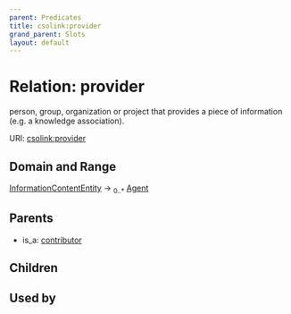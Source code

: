 ```yaml
---
parent: Predicates
title: csolink:provider
grand_parent: Slots
layout: default
---
```


# Relation: provider


person, group, organization or project that provides a piece of information (e.g. a knowledge association).

URI: [csolink:provider](https://w3id.org/csolink/vocab/provider)

## Domain and Range

[InformationContentEntity](InformationContentEntity.md) ->  <sub>0..*</sub> [Agent](Agent.md)

## Parents

 *  is_a: [contributor](contributor.md)

## Children


## Used by

